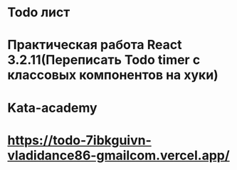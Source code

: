 # Todo лист 
# Практическая работа React 3.2.11(Переписать Todo timer с классовых компонентов на хуки)
# Kata-academy
# https://todo-7ibkguivn-vladidance86-gmailcom.vercel.app/
